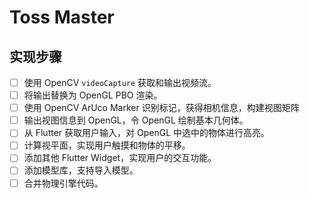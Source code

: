 # Toss Master

## 实现步骤

- [ ] 使用 OpenCV `videoCapture` 获取和输出视频流。
- [ ] 将输出替换为 OpenGL PBO 渲染。
- [ ] 使用 OpenCV ArUco Marker 识别标记，获得相机信息，构建视图矩阵
- [ ] 输出视图信息到 OpenGL，令 OpenGL 绘制基本几何体。
- [ ] 从 Flutter 获取用户输入，对 OpenGL 中选中的物体进行高亮。
- [ ] 计算视平面，实现用户触摸和物体的平移。
- [ ] 添加其他 Flutter Widget，实现用户的交互功能。
- [ ] 添加模型库，支持导入模型。
- [ ] 合并物理引擎代码。

